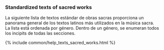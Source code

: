 ### Standardized texts of sacred works

La siguiente lista de textos estándar de obras sacras proporciona un panorama general de los textos latinos más utilizados en la música sacra. La lista está ordenada por género. Dentro de un género, se enumeran todos los incipits de todas las secciones.

{% include common/help_texts_sacred_works.html %}
